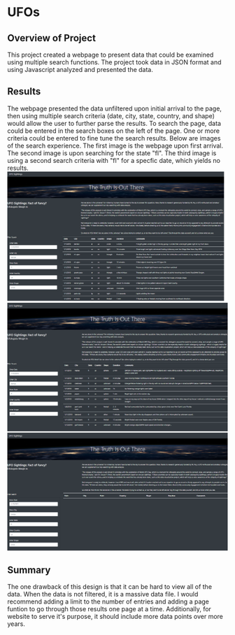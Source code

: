 # UFOs

## Overview of Project
This project created a webpage to present data that could be examined using multiple search functions. The project took data in JSON format and using Javascript analyzed and presented the data. 

## Results
The webpage presented the data unfiltered upon initial arrival to the page, then using multiple search criteria (date, city, state, country, and shape) would allow the user to further parse the results. 
To search the page, data could be entered in the search boxes on the left of the page. One or more criteria could be entered to fine tune the search results. 
Below are images of the search experience. The first image is the webpage upon first arrival. The second image is upon searching for the state "fl". The third image is using a second search criteria with "fl" for a specfic date, which yields no results. 
![Full page](https://github.com/Mary-Wood/UFOs/blob/main/images/Full%20Page.png)
![Fl page](https://github.com/Mary-Wood/UFOs/blob/main/images/FL%20page.png)
![Date page](https://github.com/Mary-Wood/UFOs/blob/main/images/date%20page.png)

## Summary
The one drawback of this design is that it can be hard to view all of the data. When the data is not filtered, it is a massive data file. I would recommend adding a limit to the number of entries and adding a page funtion to go through those results one page at a time. Additionally, for website to serve it's purpose, it should include more data points over more years. 
